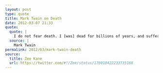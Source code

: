 ```yaml
---
layout: post
type: quote
title: Mark Twain on Death
date: 2012-03-07 21:33
quote: 
  quote: |
    I do not fear death. I [was] dead for billions of years, and suffered not the slightest inconvenience.
  source: |
    Mark Twain
permalink: 2012/03/mark-twain-death
source: 
  title: Zee Kane
  url: https://twitter.com/#!/Zee/status/176010422233735168
---
```

